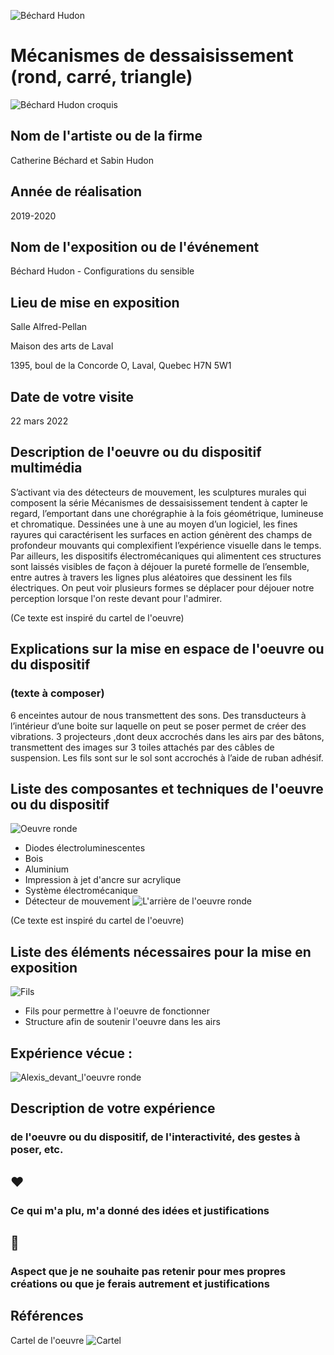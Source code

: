 ![Béchard Hudon](medias/rond_loin.jpg)

# Mécanismes de dessaisissement (rond, carré, triangle)

 ![Béchard Hudon croquis](croquis/croquiscomplet.png)

## Nom de l'artiste ou de la firme
Catherine Béchard et Sabin Hudon

## Année de réalisation
2019-2020 

## Nom de l'exposition ou de l'événement
Béchard Hudon - Configurations du sensible

## Lieu de mise en exposition
Salle Alfred-Pellan 

Maison des arts de Laval

1395, boul de la Concorde O, Laval, Quebec H7N 5W1

## Date de votre visite
22 mars 2022

## Description de l'oeuvre ou du dispositif multimédia 
S’activant via des détecteurs de mouvement, les sculptures murales qui composent la série Mécanismes de dessaisissement tendent à capter le regard, l’emportant dans une chorégraphie à la fois géométrique, lumineuse et chromatique. Dessinées une à une au moyen d’un logiciel, les fines rayures qui caractérisent les surfaces en action génèrent des champs de profondeur mouvants qui complexifient l’expérience visuelle dans le temps. Par ailleurs, les dispositifs électromécaniques qui alimentent ces structures sont laissés visibles de façon à déjouer la pureté formelle de l’ensemble, entre autres à travers les lignes plus aléatoires que dessinent les fils électriques. On peut voir plusieurs formes se déplacer pour déjouer notre perception lorsque l'on reste devant pour l'admirer.

(Ce texte est inspiré du cartel de l'oeuvre)


## Explications sur la mise en espace de l'oeuvre ou du dispositif 
### (texte à composer)
6 enceintes autour de nous transmettent des sons. 
Des transducteurs à l’intérieur d’une boite sur laquelle on peut se poser permet de créer des vibrations.
3 projecteurs ,dont deux accrochés dans les airs par des bâtons, transmettent des images 
sur 3 toiles attachés par des câbles de suspension. 
Les fils sont sur le sol sont accrochés à l’aide de ruban adhésif.

## Liste des composantes et techniques de l'oeuvre ou du dispositif 

![Oeuvre ronde](medias/rond.jpg)
- Diodes électroluminescentes
- Bois 
- Aluminium
- Impression à jet d'ancre sur acrylique
- Système électromécanique
- Détecteur de mouvement
![L'arrière de l'oeuvre ronde](medias/arriere.JPG)

(Ce texte est inspiré du cartel de l'oeuvre)


## Liste des éléments nécessaires pour la mise en exposition 

![Fils](medias/fil.jpg)
- Fils pour permettre à l'oeuvre de fonctionner
- Structure afin de soutenir l'oeuvre dans les airs

## Expérience vécue :
![Alexis_devant_l'oeuvre ronde](medias/autoportrait.jpg)

## Description de votre expérience 
### de l'oeuvre ou du dispositif, de l'interactivité, des gestes à poser, etc.


## ❤️ 
### Ce qui m'a plu, m'a donné des idées et justifications



## 🤔 
### Aspect que je ne souhaite pas retenir pour mes propres créations ou que je ferais autrement et justifications



## Références
Cartel de l'oeuvre
![Cartel](medias/cartel_oeuvre.jpg)
